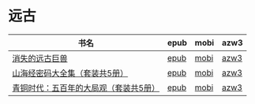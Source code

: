 # 远古

| 书名 | epub | mobi | azw3 |
| --- | --- | --- | --- |
| [消失的远古巨兽](http://ct.dalanmei.com/f/31084289-771240945-8ca16b) | [epub](http://ct.dalanmei.com/f/31084289-771240945-8ca16b) | [mobi](http://ct.dalanmei.com/f/31084289-771229335-9126ae) | [azw3](http://ct.dalanmei.com/f/31084289-771232974-54a6de) |
| [山海经密码大全集（套装共5册）](http://ct.dalanmei.com/f/31084289-571787516-7c8868) | [epub](http://ct.dalanmei.com/f/31084289-571787516-7c8868) | [mobi](http://ct.dalanmei.com/f/31084289-571454073-b005a8) | [azw3](http://ct.dalanmei.com/f/31084289-571887546-f78315) |
| [青铜时代：五百年的大局观（套装共5册）](http://ct.dalanmei.com/f/31084289-571787735-34ed89) | [epub](http://ct.dalanmei.com/f/31084289-571787735-34ed89) | [mobi](http://ct.dalanmei.com/f/31084289-571454646-f1428f) | [azw3](http://ct.dalanmei.com/f/31084289-571888430-6cfff1) |
